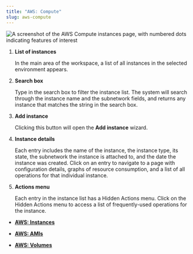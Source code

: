 ```yaml
---
title: "AWS: Compute"
slug: aws-compute
---
```



![A screenshot of the AWS Compute instances page, with numbered dots indicating features of interest](/assets/aws-compute-instancelist-numdots-es.png)

1. **List of instances**

    In the main area of the workspace, a list of all instances in the selected environment appears.

2. **Search box**

    Type in the search box to filter the instance list. The system will search through the instance name and the subnetwork fields, and returns any instance that matches the string in the search box.

3. **Add instance**

    Clicking this button will open the **Add instance** wizard.

4. **Instance details**

    Each entry includes the name of the instance, the instance type, its state, the subnetwork the instance is attached to, and the date the instance was created. Click on an entry to navigate to a page with configuration details, graphs of resource consumption, and a list of all operations for that individual instance.

5. **Actions menu**

    Each entry in the instance list has a Hidden Actions menu. Click on the Hidden Actions menu to access a list of frequently-used operations for the instance.

- **[AWS: Instances](aws-instances.md)**  

- **[AWS: AMIs](aws-amis.md)**  

- **[AWS: Volumes](aws-volumes.md)**  
